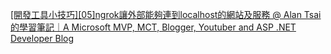 [[開發工具小技巧][05]ngrok讓外部能夠連到localhost的網站及服務 @ Alan Tsai 的學習筆記｜A Microsoft MVP, MCT, Blogger, Youtuber and ASP .NET Developer Blog](https://blog.alantsai.net/posts/2018/04/devtooltips-5-ngrok-allow-public-to-access-localhost-website-and-sql-server#WizKMOutline_1525065134863913)

